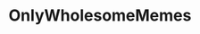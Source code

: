---
title: OnlyWholesomeMemes
crosslinks:
- wholesomememes
- pics
- me_irl
- WholesomePokemon
- vexillology
---